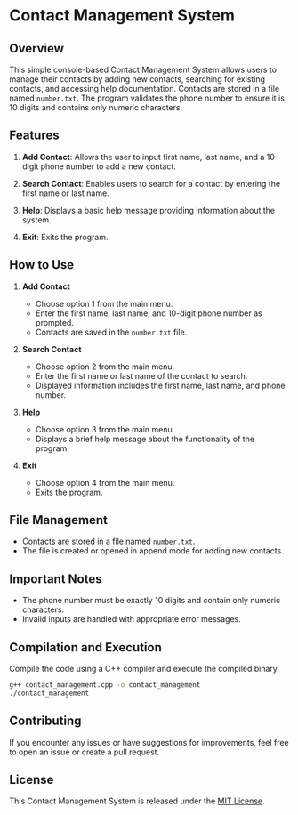 # Contact Management System

## Overview

This simple console-based Contact Management System allows users to manage their contacts by adding new contacts, searching for existing contacts, and accessing help documentation. Contacts are stored in a file named `number.txt`. The program validates the phone number to ensure it is 10 digits and contains only numeric characters.

## Features

1. **Add Contact**: Allows the user to input first name, last name, and a 10-digit phone number to add a new contact.

2. **Search Contact**: Enables users to search for a contact by entering the first name or last name.

3. **Help**: Displays a basic help message providing information about the system.

4. **Exit**: Exits the program.

## How to Use

1. **Add Contact**
   - Choose option 1 from the main menu.
   - Enter the first name, last name, and 10-digit phone number as prompted.
   - Contacts are saved in the `number.txt` file.

2. **Search Contact**
   - Choose option 2 from the main menu.
   - Enter the first name or last name of the contact to search.
   - Displayed information includes the first name, last name, and phone number.

3. **Help**
   - Choose option 3 from the main menu.
   - Displays a brief help message about the functionality of the program.

4. **Exit**
   - Choose option 4 from the main menu.
   - Exits the program.

## File Management

- Contacts are stored in a file named `number.txt`.
- The file is created or opened in append mode for adding new contacts.

## Important Notes

- The phone number must be exactly 10 digits and contain only numeric characters.
- Invalid inputs are handled with appropriate error messages.

## Compilation and Execution

Compile the code using a C++ compiler and execute the compiled binary.

```bash
g++ contact_management.cpp -o contact_management
./contact_management
```

## Contributing

If you encounter any issues or have suggestions for improvements, feel free to open an issue or create a pull request.

## License

This Contact Management System is released under the [MIT License](LICENSE).
